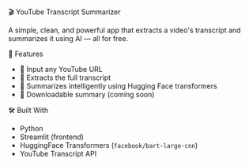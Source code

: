 🎬 YouTube Transcript Summarizer

A simple, clean, and powerful app that extracts a video's transcript and summarizes it using AI — all for free.

🚀 Features
- 🎥 Input any YouTube URL
- 📜 Extracts the full transcript
- 🧠 Summarizes intelligently using Hugging Face transformers
- 💾 Downloadable summary (coming soon)

🛠 Built With
- Python
- Streamlit (frontend)
- HuggingFace Transformers (`facebook/bart-large-cnn`)
- YouTube Transcript API
